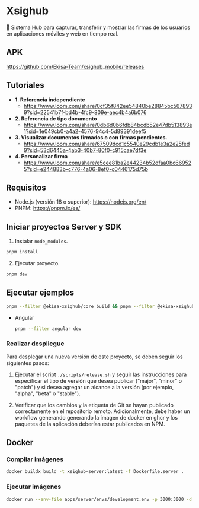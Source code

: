 # Xsighub

📝 Sistema Hub para capturar, transferir y mostrar las firmas de los usuarios en aplicaciones móviles y web en tiempo real.

## APK

<https://github.com/Ekisa-Team/xsighub_mobile/releases>

## Tutoriales

- **1. Referencia independiente**
  - <https://www.loom.com/share/0cf35f842ee54840be28845bc5678939?sid=22541b7f-bd4b-4fc9-809e-aec4b4a6b076>
- **2. Referencia de tipo documento**
  - <https://www.loom.com/share/0db6d0b6fdb84bcdb52e47db513893e1?sid=1e049cb0-a4a2-4576-94c4-5d89391deef5>
- **3. Visualizar documentos firmados o con firmas pendientes.**
  - <https://www.loom.com/share/67509dcd1c5540e29cdb1e3a2e25fed9?sid=53d6445a-4ab3-40b7-80f0-c915cae7df3e>
- **4. Personalizar firma**
  - <https://www.loom.com/share/e5cee81ba2e44234b52dfaa0bc669525?sid=e244883b-c776-4a06-8ef0-c0446175d75b>

## Requisitos

- Node.js (versión 18 o superior): <https://nodejs.org/en/>
- PNPM: <https://pnpm.io/es/>

## Iniciar proyectos Server y SDK

1. Instalar `node_modules`.

  ```sh
  pnpm install
  ```

2. Ejecutar proyecto.

  ```sh
  pnpm dev
  ```

## Ejecutar ejemplos

```sh
pnpm --filter @ekisa-xsighub/core build && pnpm --filter @ekisa-xsighub/sdk build;  
```

- Angular

  ```sh
  pnpm --filter angular dev
  ```

### Realizar despliegue

Para desplegar una nueva versión de este proyecto, se deben seguir los siguientes pasos:

1. Ejecutar el script `./scripts/release.sh` y seguir las instrucciones para especificar el tipo de versión que desea publicar ("major", "minor" o "patch") y si desea agregar un alcance a la versión (por ejemplo, "alpha", "beta" o "stable").

2. Verificar que los cambios y la etiqueta de Git se hayan publicado correctamente en el repositorio remoto. Adicionalmente, debe haber un workflow generando generando la imagen de docker en ghcr y los paquetes de la aplicación deberían estar publicados en NPM.

## Docker

### Compilar imágenes

```sh
docker buildx build -t xsighub-server:latest -f Dockerfile.server .
```

### Ejecutar imágenes

```sh
docker run --env-file apps/server/envs/development.env -p 3000:3000 -d xsighub-server
```
